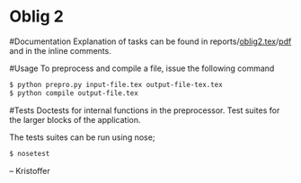 Oblig 2
==================

#Documentation
Explanation of tasks can be found in reports/[oblig2.tex](https://github.com/UiO-INF3331/INF3331-Kristoffer/tree/master/oblig2/report/oblig2.tex)/[pdf](https://github.com/UiO-INF3331/INF3331-Kristoffer/raw/master/oblig2/report/oblig2.pdf) and in the inline comments.

#Usage
To preprocess and compile a file, issue the following command

```bash
$ python prepro.py input-file.tex output-file-tex.tex
$ python compile output-file.tex
```

#Tests
Doctests for internal functions in the preprocessor. Test suites for the larger blocks of the application.

The tests suites can be run using nose;

```bash
$ nosetest
```

– Kristoffer
